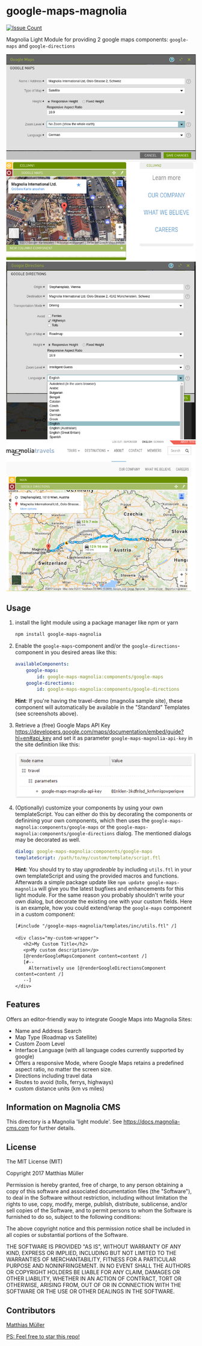 # google-maps-magnolia
[![Issue Count](https://codeclimate.com/github/MattDiMu/google-maps-magnolia/badges/issue_count.svg)](https://codeclimate.com/github/MattDiMu/google-maps-magnolia)

Magnolia Light Module for providing 2 google maps components: `google-maps` and `google-directions`


![Example of maps component in edit dialog](screenshots/example-maps-dialog.png)
![Example of maps component in magnolia edit mode](screenshots/example-maps-editmode.png)
![Example of directions component in edit dialog](screenshots/example-directions-dialog.png)
![Example of directions component in magnolia edit mode](screenshots/example-directions-editmode.png)


## Usage

1. install the light module using a package manager like npm or yarn
   ```sh
   npm install google-maps-magnolia
   ```
   
2. Enable the `google-maps`-component and/or the `google-directions`-component in you desired areas like this:
   ```yaml
   availableComponents:
       google-maps:
           id: google-maps-magnolia:components/google-maps
       google-directions:
           id: google-maps-magnolia:components/google-directions
   ```
   **Hint**: If you're having the travel-demo (magnolia sample site), these component will automatically be available in the "Standard" Templates (see screenshots above).
   
3. Retrieve a (free) Google Maps API Key https://developers.google.com/maps/documentation/embed/guide?hl=en#api_key and set it as parameter `google-maps-magnolia-api-key` in the site definition like this:
   
   ![site definitions parameter config](screenshots/site-definition-parameters.png)
   
4. (Optionally) customize your components by using your own templateScript. You can either do this by decorating the components or definining your own components, which then uses the `google-maps-magnolia:components/google-maps` or the `google-maps-magnolia:components/google-directions` dialog. The mentioned dialogs may be decorated as well.
   
   ```yaml
   dialog: google-maps-magnolia:components/google-maps
   templateScript: /path/to/my/custom/template/script.ftl
   ```

   **Hint**: You should try to stay *upgradeable* by including `utils.ftl` in your own templateScript and using the provided macros and functions. Afterwards a simple package update like `npm update google-maps-magnolia` will give you the latest bugfixes and enhancements for this light module. For the same reason you probably shouldn't write your own dialog, but decorate the existing one with your custom fields. Here is an example, how you could extend/wrap the `google-maps` component in a custom component:

   ```ftl
   [#include "/google-maps-magnolia/templates/inc/utils.ftl" /]
   
   <div class="my-custom-wrapper">
      <h2>My Custom Title</h2>
      <p>My custom description</p>
      [@renderGoogleMapsComponent content=content /]
      [#--
        Alternatively use [@renderGoogleDirectionsComponent content=content /]
      --]
   </div>
   ```
   
## Features
Offers an editor-friendly way to integrate Google Maps into Magnolia Sites:
* Name and Address Search
* Map Type (Roadmap vs Satellite)
* Custom Zoom Level
* Interface Language (with all language codes currently supported by google)
* Offers a responsive Mode, where Google Maps retains a predefined aspect ratio, no matter the screen size.
* Directions including travel data
* Routes to avoid (tolls, ferrys, highways)
* custom distance units (km vs miles)


## Information on Magnolia CMS
This directory is a Magnolia 'light module'. See https://docs.magnolia-cms.com for further details.


## License
The MIT License (MIT)

Copyright 2017 Matthias Müller

Permission is hereby granted, free of charge, to any person obtaining a copy of
this software and associated documentation files (the "Software"), to deal in
the Software without restriction, including without limitation the rights to
use, copy, modify, merge, publish, distribute, sublicense, and/or sell copies of
the Software, and to permit persons to whom the Software is furnished to do so,
subject to the following conditions:

The above copyright notice and this permission notice shall be included in all
copies or substantial portions of the Software.

THE SOFTWARE IS PROVIDED "AS IS", WITHOUT WARRANTY OF ANY KIND, EXPRESS OR
IMPLIED, INCLUDING BUT NOT LIMITED TO THE WARRANTIES OF MERCHANTABILITY, FITNESS
FOR A PARTICULAR PURPOSE AND NONINFRINGEMENT. IN NO EVENT SHALL THE AUTHORS OR
COPYRIGHT HOLDERS BE LIABLE FOR ANY CLAIM, DAMAGES OR OTHER LIABILITY, WHETHER
IN AN ACTION OF CONTRACT, TORT OR OTHERWISE, ARISING FROM, OUT OF OR IN
CONNECTION WITH THE SOFTWARE OR THE USE OR OTHER DEALINGS IN THE SOFTWARE.


## Contributors
[Matthias Müller](https://github.com/MattDiMu)


[PS: Feel free to star this repo!](https://github.com/MattDiMu/google-maps-magnolia/stargazers)